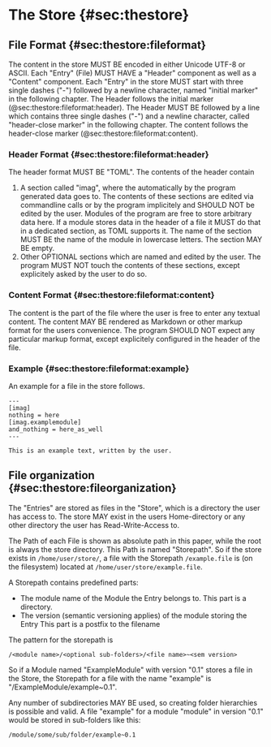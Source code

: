 # The Store {#sec:thestore}

## File Format {#sec:thestore:fileformat}

The content in the store MUST BE encoded in either Unicode UTF-8 or ASCII.
Each "Entry" (File) MUST HAVE a "Header" component as well as a "Content"
component.
Each "Entry" in the store MUST start with three single dashes ("-") followed
by a newline character, named "initial marker" in the following chapter.
The Header follows the initial marker (@sec:thestore:fileformat:header).
The Header MUST BE followed by a line which contains three single dashes ("-")
and a newline character, called "header-close marker" in the following
chapter.
The content follows the header-close marker (@sec:thestore:fileformat:content).

### Header Format {#sec:thestore:fileformat:header}

The header format MUST BE "TOML".
The contents of the header contain

1. A section called "imag", where the automatically by the program generated
   data goes to.
   The contents of these sections are edited via commandline calls or by the
   program implicitely and SHOULD NOT be edited by the user.
   Modules of the program are free to store arbitrary data here.
   If a module stores data in the header of a file it MUST do that in a
   dedicated section, as TOML supports it.
   The name of the section MUST BE the name of the module in lowercase
   letters.
   The section MAY BE empty.
1. Other OPTIONAL sections which are named and edited by the user. The program
   MUST NOT touch the contents of these sections, except explicitely asked by
   the user to do so.

### Content Format {#sec:thestore:fileformat:content}

The content is the part of the file where the user is free to enter any
textual content.
The content MAY BE rendered as Markdown or other markup format for the users
convenience.
The program SHOULD NOT expect any particular markup format, except explicitely
configured in the header of the file.

### Example {#sec:thestore:fileformat:example}

An example for a file in the store follows.

```
---
[imag]
nothing = here
[imag.examplemodule]
and_nothing = here_as_well
---

This is an example text, written by the user.

```

## File organization {#sec:thestore:fileorganization}

The "Entries" are stored as files in the "Store", which is a directory the
user has access to.
The store MAY exist in the users Home-directory or any other directory the
user has Read-Write-Access to.

The Path of each File is shown as absolute path in this paper, while the root
is always the store directory.
This Path is named "Storepath".
So if the store exists in `/home/user/store/`, a file with the Storepath
`/example.file` is (on the filesystem) located at
`/home/user/store/example.file`.

A Storepath contains predefined parts:

* The module name of the Module the Entry belongs to.
  This part is a directory.
* The version (semantic versioning applies) of the module storing the Entry
  This part is a postfix to the filename

The pattern for the storepath is

```
/<module name>/<optional sub-folders>/<file name>~<sem version>
```

So if a Module named "ExampleModule" with version "0.1" stores a file in the
Store, the Storepath for a file with the name "example" is
"/ExampleModule/example~0.1".

Any number of subdirectories MAY BE used, so creating folder hierarchies is
possible and valid.
A file "example" for a module "module" in version "0.1" would be stored in
sub-folders like this:

```
/module/some/sub/folder/example~0.1
```


